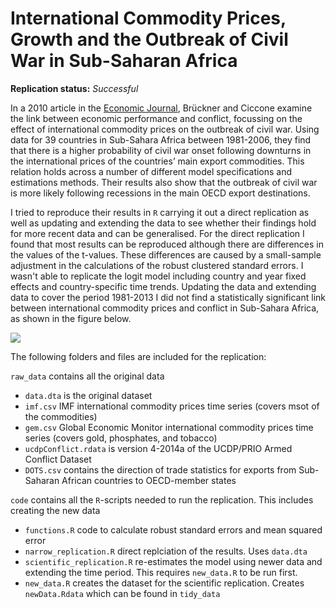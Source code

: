 International Commodity Prices, Growth and the Outbreak of Civil War in Sub-Saharan Africa
==============

**Replication status:** *Successful*

In a 2010 article in the [Economic Journal](http://onlinelibrary.wiley.com/doi/10.1111/j.1468-0297.2010.02353.x/abstract), Brückner and Ciccone examine the link between economic performance and conflict, focussing on the effect of international commodity prices on the outbreak of civil war. 
Using data for 39 countries in Sub-Sahara Africa between 1981-2006, they find that there is a higher probability of civil war onset following downturns in the international prices of the countries’ main export commodities. 
This relation holds across a number of different model specifications and estimations methods. 
Their results also show that the outbreak of civil war is more likely following recessions in the main OECD export destinations. 

I tried to reproduce their results in `R` carrying it out a direct replication as well as updating and extending the data to see whether their findings hold for more recent data and can be generalised. 
For the direct replication I found that most results can be reproduced although there are differences in the values of the t-values. 
These differences are caused by a small-sample adjustment in the calculations of the robust clustered standard errors.
I wasn't able to replicate the logit model including country and year fixed effects and country-specific time trends. 
Updating the data and extending data to cover the period 1981-2013 I did not find a statistically significant link between international commodity prices and conflict in Sub-Sahara Africa, as shown in the figure below. 

![](http://i.imgur.com/6bnDoBn.png)

The following folders and files are included for the replication:

`raw_data` contains all the original data

* `data.dta` is the original dataset
* `imf.csv` IMF international commodity prices time series (covers msot of the commodities)
* `gem.csv` Global Economic Monitor international commodity prices time series (covers gold, phosphates, and tobacco)
* `ucdpConflict.rdata` is version 4-2014a of the UCDP/PRIO Armed Conflict Dataset
* `DOTS.csv` contains the direction of trade statistics for exports from Sub-Saharan African countries to OECD-member states

`code` contains all the `R`-scripts needed to run the replication. This includes creating the new data
* `functions.R` code to calculate robust standard errors and mean squared error
* `narrow_replication.R` direct replciation of the results. Uses `data.dta`
* `scientific_replication.R` re-estimates the model using newer data and extending the time period. This requires `new_data.R` to be run first. 
* `new_data.R` creates the dataset for the scientific replication. Creates `newData.Rdata` which can be found in `tidy_data`





